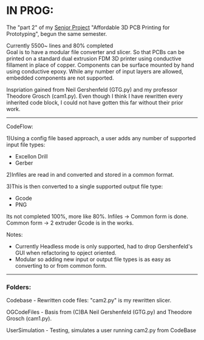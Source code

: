 # IN PROG:
The "part 2" of my [Senior Project](https://github.com/StevenNaliwajka/ProjectGuide/blob/main/FormalWork/SeniorProject-3DPCBS/README.md) "Affordable 3D PCB Printing for Prototyping", begun the same semester.

Currently 5500~ lines and 80% completed  
Goal is to have a modular file converter and slicer. 
So that PCBs can be printed on a standard dual extrusion FDM 3D printer using conductive fillament in place of copper.
Components can be surface mounted by hand using conductive epoxy. 
While any number of input layers are allowed, embedded components are not supported.

Inspriation gained from Neil Gershenfeld (GTG.py) and my professor Theodore Grosch (cam1.py).
Even though I think I have rewritten every inherited code block, I could not have gotten this far without their prior work.

---------------------------------------------------------------------------------------------------------

CodeFlow:

1)Using a config file based approach, a user adds any number of supported input file types: 
   - Excellon Drill
   - Gerber

2)Infiles are read in and converted and stored in a common format.

3)This is then converted to a single supported output file type: 
   - Gcode
   - PNG

Its not completed 100%, more like 80%. Infiles -> Common form is done. Common form -> 2 extruder Gcode is in the works.   


Notes:
- Currently Headless mode is only supported, had to drop Gershenfeld's GUI when refactoring to opject oriented.
- Modular so adding new input or output file types is as easy as converting to or from common form.

---------------------------------------------------------------------------------------------------------


### Folders:
Codebase
    - Rewritten code files: "cam2.py" is my rewritten slicer.

OGCodeFiles
    - Basis from (C)BA Neil Gershenfeld (GTG.py) and Theodore Grosch (cam1.py).

UserSimulation
    - Testing, simulates a user running cam2.py from CodeBase

